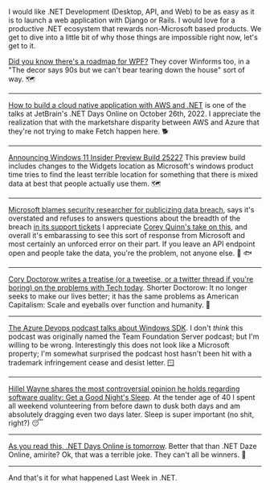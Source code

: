I would like .NET Development (Desktop, API, and Web) to be as easy as it is to launch a web application with Django or Rails.  I would love for a productive .NET ecosystem that rewards non-Microsoft based products.   We get to dive into a little bit of why those things are impossible right now, let's get to it.

[Did you know there's a roadmap for WPF?](https://github.com/dotnet/wpf/blob/main/roadmap.md) They cover Winforms too, in a "The decor says 90s but we can't bear tearing down the house" sort of way. 🗺

<hr />

[How to build a cloud native application with AWS and .NET](https://twitter.com/resharper/status/1577294970108747776) is one of the talks at JetBrain's .NET Days Online on October 26th, 2022.  I appreciate the realization that with the marketshare disparity between AWS and Azure that they're not trying to make Fetch happen here. 🐕

<hr />

[Announcing Windows 11 Insider Preview Build 25227](https://blogs.windows.com/windows-insider/2022/10/19/announcing-windows-11-insider-preview-build-25227/) This preview build includes changes to the Widgets location as Microsoft's windows product time tries to find the least terrible location for something that there is mixed data at best that people actually use them. 🗺

<hr />

[Microsoft blames security researcher for publicizing data breach](https://msrc-blog.microsoft.com/2022/10/19/investigation-regarding-misconfigured-microsoft-storage-location-2/), says it's overstated and refuses to answers questions about the breadth of the breach [in its support tickets](https://twitter.com/GossiTheDog/status/1582819993263099905) I appreciate [Corey Quinn's take on this](https://twitter.com/QuinnyPig/status/1583143233248378880), and overall it's embarassing to see this sort of response from Microsoft and most certainly an unforced error on their part.  If you leave an API endpoint open and people take the data, you're the problem, not anyone else. 🐑 🐟

<hr />

[Cory Doctorow writes a treatise (or a tweetise, or a twitter thread if you're boring) on the problems with Tech today](https://twitter.com/doctorow/status/1583143915607060481).  Shorter Doctorow: It no longer seeks to make our lives better; it has the same problems as American Capitalism: Scale and eyeballs over function and humanity. 💸

<hr />

[The Azure Devops podcast talks about Windows SDK](https://twitter.com/ClearMeasure/status/1583155861639217152).  I don't *think* this podcast was originally named the Team Foundation Server podcast; but I'm willing to be wrong. Interestingly this does not look like a Microsoft property; I'm somewhat surprised the podcast host hasn't been hit with a trademark infringement cease and desist letter. 🪟

<hr />

[Hillel Wayne shares the most controversial opinion he holds regarding software quality: Get a Good Night's Sleep](https://twitter.com/hillelogram/status/1119709859979714560). At the tender age of 40 I spent all weekend volunteering from before dawn to dusk both days and am absolutely dragging even two days later.  Sleep is super important (no shit, right?) 😴

<hr />

[As you read this, .NET Days Online is tomorrow](https://twitter.com/fbouteruche/status/1584487322078543875).  Better that than .NET Daze Online, amirite?  Ok, that was a terrible joke.  They can't all be winners. 🎈

<hr />

And that's it for what happened Last Week in .NET.  
